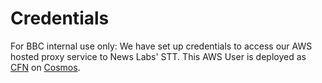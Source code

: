 # Credentials

For BBC internal use only:
We have set up credentials to access our AWS hosted proxy service to News Labs' STT.
This AWS User is deployed as [CFN](https://github.com/bbc/digital-paper-edit-infrastructure) on [Cosmos](https://cosmos.tools.bbc.co.uk/services/digital-paper-edit-stt-proxy).
